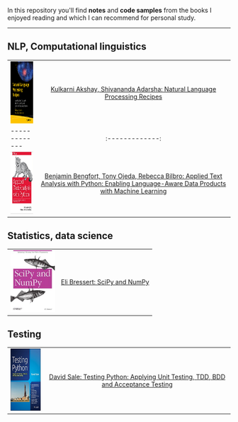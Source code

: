 In this repository you'll find **notes** and **code samples** from the books I enjoyed reading and which I can recommend for personal study.

---

## NLP, Computational linguistics
|               |               |
| ------------- |:-------------:|
| <img src="https://github.com/olegzinkevich/programming_books_notes_and_codes/raw/main/akshay_natural_language_processing/akshay_nlp.jpg" width="100" height="140"> | [Kulkarni Akshay, Shivananda Adarsha: Natural Language Processing Recipes](https://github.com/olegzinkevich/programming_books_notes_and_codes/tree/main/akshay_natural_language_processing)  |
| ------------- |:-------------:|
|<img src="https://github.com/olegzinkevich/programming_books_notes_and_codes/blob/main/benjamin_bengfort_applied_text_analysis/bergfort_text_analysis.jpg" width="100" height="140">|[Benjamin Bengfort, Tony Ojeda, Rebecca Bilbro: Applied Text Analysis with Python: Enabling Language-Aware Data Products with Machine Learning](https://github.com/olegzinkevich/programming_books_notes_and_codes/tree/main/benjamin_bengfort_applied_text_analysis) |


## Statistics, data science
|               |               |
| ------------- |:-------------:|
|<img src="img_thumbs/bressert_numpy.JPG" width="100" height="140"> | [Eli Bressert: SciPy and NumPy](https://github.com/olegzinkevich/programming_books_notes_and_codes/tree/main/numpy_bressert) |

## Testing
|               |               |
| ------------- |:-------------:|
| <img src="https://github.com/olegzinkevich/programming_books_notes_and_codes/raw/main/testing_david_sale/image.jpg" width="100" height="140"> | [David Sale: Testing Python: Applying Unit Testing, TDD, BDD and Acceptance Testing](https://github.com/olegzinkevich/programming_books_notes_and_codes/tree/main/testing_david_sale)  |
